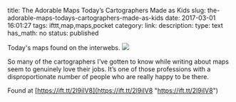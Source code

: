 title: The Adorable Maps Today’s Cartographers Made as Kids
slug: the-adorable-maps-todays-cartographers-made-as-kids
date: 2017-03-01 16:01:27
tags: ifttt,map,maps,pocket
category: 
link: 
description: 
type: text
has_math: no
status: published

Today's maps found on the interwebs. ![](https://ift.tt/eA8V8J)  
  

So many of the cartographers I’ve gotten to know while writing about maps seem to genuinely love their jobs. It’s one of those professions with a disproportionate number of people who are really happy to be there.  
  

Found at [https://ift.tt/2l9iIV8](https://ift.tt/2l9iIV8 "https://ift.tt/2l9iIV8")




